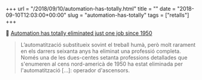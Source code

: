 +++
url = "/2018/09/10/automation-has-totally.html"
title = ""
date = "2018-09-10T12:03:00+00:00"
slug = "automation-has-totally"
tags = ["retalls"]
+++

📎 [Automation has totally eliminated just one job since 1950](https://qz.com/932516/over-the-last-60-years-automation-has-totally-eliminated-just-one-us-occupation/)

> L’automatització substitueix sovint el treball humà, però molt rarament en els darrers seixanta anys ha eliminat una professió completa. Només una de les dues-centes setanta professions detallades que s'enumeren al cens nord-americà de 1950 ha estat eliminada per l'automatització […]: operador d'ascensors.

